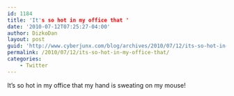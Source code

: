 ```yaml
---
id: 1184
title: 'It's so hot in my office that '
date: '2010-07-12T07:25:27-04:00'
author: DizkoDan
layout: post
guid: 'http://www.cyberjunx.com/blog/archives/2010/07/12/its-so-hot-in-my-office-that/'
permalink: /2010/07/12/its-so-hot-in-my-office-that/
categories:
    - Twitter
---
```


It’s so hot in my office that my hand is sweating on my mouse!